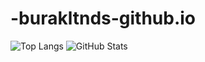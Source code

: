 # -burakltnds-github.io
![Top Langs](https://github-readme-stats.vercel.app/api/top-langs/?username=burakltnds&layout=compact&theme=radical)
![GitHub Stats](https://github-readme-stats.vercel.app/api?username=burakltnds&show_icons=true&hide=prs&count_private=true&hide_title=true&theme=radical)
